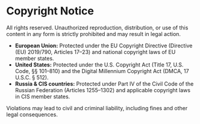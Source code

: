 # Copyright Notice

All rights reserved. Unauthorized reproduction, distribution, or use of this content in any form is strictly prohibited and may result in legal action.

- **European Union:** Protected under the EU Copyright Directive (Directive (EU) 2019/790, Articles 17–23) and national copyright laws of EU member states.
- **United States:** Protected under the U.S. Copyright Act (Title 17, U.S. Code, §§ 101–810) and the Digital Millennium Copyright Act (DMCA, 17 U.S.C. § 512).
- **Russia & CIS countries:** Protected under Part IV of the Civil Code of the Russian Federation (Articles 1255–1302) and applicable copyright laws in CIS member states.

Violations may lead to civil and criminal liability, including fines and other legal consequences.
